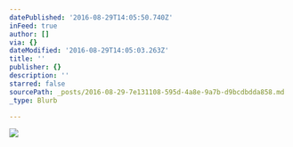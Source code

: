 ```yaml
---
datePublished: '2016-08-29T14:05:50.740Z'
inFeed: true
author: []
via: {}
dateModified: '2016-08-29T14:05:03.263Z'
title: ''
publisher: {}
description: ''
starred: false
sourcePath: _posts/2016-08-29-7e131108-595d-4a8e-9a7b-d9bcdbdda858.md
_type: Blurb

---
```

![](https://the-grid-user-content.s3-us-west-2.amazonaws.com/7c42dd68-5637-42ef-ac40-0e3489698fda.jpg)